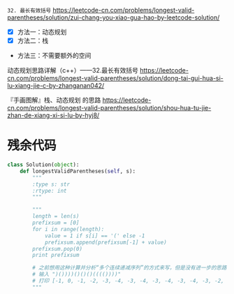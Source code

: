 
`32. 最长有效括号` https://leetcode-cn.com/problems/longest-valid-parentheses/solution/zui-chang-you-xiao-gua-hao-by-leetcode-solution/
- [x] 方法一：动态规划
- [x] 方法二：栈
- 方法三：不需要额外的空间

动态规划思路详解（c++）——32.最长有效括号 https://leetcode-cn.com/problems/longest-valid-parentheses/solution/dong-tai-gui-hua-si-lu-xiang-jie-c-by-zhanganan042/

『手画图解』栈、动态规划 的思路 https://leetcode-cn.com/problems/longest-valid-parentheses/solution/shou-hua-tu-jie-zhan-de-xiang-xi-si-lu-by-hyj8/

# 残余代码

```py
class Solution(object):
    def longestValidParentheses(self, s):
        """
        :type s: str
        :rtype: int
        """

        """
        length = len(s)
        prefixsum = [0]
        for i in range(length):
            value = 1 if s[i] == '(' else -1
            prefixsum.append(prefixsum[-1] + value)
        prefixsum.pop(0)
        print prefixsum

        # 之前想用这种计算并分析“多个连续递减序列”的方式来写，但是没有进一步的思路了，先记一下好了。
        # 输入 ")())))()()()(((())))"
        # 打印 [-1, 0, -1, -2, -3, -4, -3, -4, -3, -4, -3, -4, -3, -2, -1, 0, -1, -2, -3, -4]
        """
```
